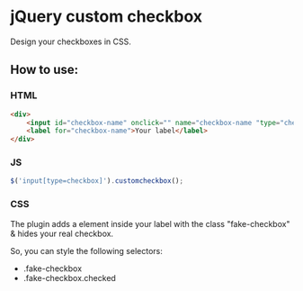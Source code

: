 # jQuery custom checkbox

Design your checkboxes in CSS.

## How to use:

### HTML

```html
<div>
    <input id="checkbox-name" onclick="" name="checkbox-name "type="checkbox" />
    <label for="checkbox-name">Your label</label>
</div>
```

### JS

```js
$('input[type=checkbox]').customcheckbox();
```

### CSS

The plugin adds a <span> element inside your label with the class "fake-checkbox" & hides your real checkbox.

So, you can style the following selectors:

* .fake-checkbox
* .fake-checkbox.checked
